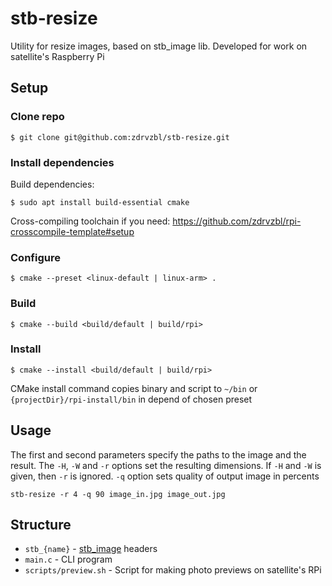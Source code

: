 # stb-resize
Utility for resize images, based on stb_image lib. Developed for work on satellite's Raspberry Pi


## Setup

### Clone repo
```shell
$ git clone git@github.com:zdrvzbl/stb-resize.git
```

### Install dependencies

Build dependencies:
```shell
$ sudo apt install build-essential cmake
```
Cross-compiling toolchain if you need: https://github.com/zdrvzbl/rpi-crosscompile-template#setup

### Configure

```shell
$ cmake --preset <linux-default | linux-arm> .

```
### Build

```shell
$ cmake --build <build/default | build/rpi>
```

### Install

```shell
$ cmake --install <build/default | build/rpi>
```

CMake install command copies binary and script to `~/bin` or `{projectDir}/rpi-install/bin` in depend of chosen preset

## Usage

The first and second parameters specify the paths to the image and the result. The `-H`, `-W` and `-r` options set the resulting dimensions. If `-H` and `-W` is given, then `-r` is ignored. `-q` option sets quality of output image in percents

```shell
stb-resize -r 4 -q 90 image_in.jpg image_out.jpg
```


## Structure

- `stb_{name}` - [stb_image](https://github.com/nothings/stb.git) headers
- `main.c` - CLI program
- `scripts/preview.sh` - Script for making photo previews on satellite's RPi
